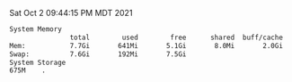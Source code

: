 Sat Oct  2 09:44:15 PM MDT 2021
```bash
System Memory
               total        used        free      shared  buff/cache   available
Mem:           7.7Gi       641Mi       5.1Gi       8.0Mi       2.0Gi       6.7Gi
Swap:          7.6Gi       192Mi       7.5Gi
System Storage
675M	.
```
